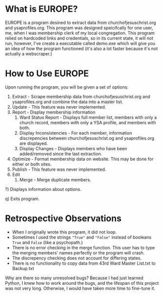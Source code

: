 # What is EUROPE?

EUROPE is a program desined to extract data from churchofjesuschrist.org and ysaprofiles.org. This program was designed speicifcally for one user, me, when I was membership clerk of my local congregation. This program relied on hardcoded links and credentials, so in its current state, it will not run, however, I've create a executable called demo.exe which will give you an idea of how the program functioned (it's also a lot faster because it's not actually a webscraper.)

# How to Use EUROPE

Upon running the program, you will be given a set of options:

1) Extract - Scrape membership data from churchofjesuschrist.org and ysaprofiles.org and combine the data into a master list.
2) Update - This feature was never implemented.
3) Report - Display membership information
   1) Ward Status Report - Displays full member list, members with only a church record, members with only a YSA profile, and members with both.
   2) Display Inconsistencies - For each member, information discrepencies between churchofjesuschrist.og and ysaprofiles.org are displayed.
   3) Display Changes - Displays members who have been added/removed since the last extraction.
4) Optimize - Format membership data on website. This may be done for either or both sites.
5) Publish - This feature was never implemented.
6) Edit
   1) Merge - Merge duplicate members.

?) Displays information about options.

q) Exits program.

# Retrospective Observations

* When I originally wrote this program, it did not loop.
* Sometimes I used the strings `"True"` and `"False"` instead of booleans `True` and `False` (like a psychopath.)
* There is no error checking in the merge function. This user has to type the merging members' names perfectly or the program will crash.
* The discrepency checking does not account for differing states.
* There is no functionality to copy data from 43rd Ward Master List.txt to Backup.txt

Why are there so many unresolved bugs? Because I had just learned Python, I knew how to work around the bugs, and the lifespan of this project was not very long. Otherwise, I would have taken more time to fine-tune it.


